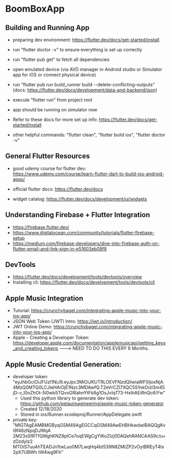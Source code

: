 # BoomBoxApp

## Building and Running App
- preparing dev environment: https://flutter.dev/docs/get-started/install
- run "flutter doctor -v" to ensure everything is set up correctly 
- run "flutter pub get" to fetch all dependencies
- open emulated device (via AVD manager in Android studio or Simulator app for iOS or connect physical device)
- run "flutter pub run build_runner build --delete-conflicting-outputs" (docs: https://flutter.dev/docs/development/data-and-backend/json)
- execute "flutter run" from project root 
- app should be running on simulator now
- Refer to these docs for more set up info: https://flutter.dev/docs/get-started/install

- other helpful commands: "flutter clean", "flutter build ios", "flutter doctor -v"

## General Flutter Resources
- good udemy course for flutter dev: https://www.udemy.com/course/learn-flutter-dart-to-build-ios-android-apps/

- official flutter docs: https://flutter.dev/docs
- widget catalog: https://flutter.dev/docs/development/ui/widgets 

## Understanding Firebase  + Flutter Integration
- https://firebase.flutter.dev/
- https://www.digitalocean.com/community/tutorials/flutter-firebase-setup
- https://medium.com/firebase-developers/dive-into-firebase-auth-on-flutter-email-and-link-sign-in-e51603eb08f8

## DevTools
- https://flutter.dev/docs/development/tools/devtools/overview
- Installing cli: https://flutter.dev/docs/development/tools/devtools/cli

## Apple Music Integration
- Tutorial: https://crunchybagel.com/integrating-apple-music-into-your-ios-app/
- JSON Web Token (JWT) Intro: https://jwt.io/introduction/
- JWT Online Demo: https://crunchybagel.com/integrating-apple-music-into-your-ios-app/
- Apple - Creating a Developer Token: https://developer.apple.com/documentation/applemusicapi/getting_keys_and_creating_tokens
---> NEED TO DO THIS EVERY 6 Months.

## Apple Music Credential Generation: 
- developer token: "eyJhbGciOiJFUzI1NiJ9.eyJpc3MiOiJKUTRLOEVFNzdQIiwiaWF0IjoxNjA4MzQ0MTQ0LCJleHAiOjE1Nzc3MDAwfQ.T2eVrCZl7XQC5S1nkOizl3m45jD-v_l0oZhOt-5l0wb5TQvxGRIahnYtFk8g1OsJvIqT73-HxlhAEiRnQc6iYw"
    - Used this python library to generate dev token: https://github.com/pelauimagineering/apple-music-token-generator
    - Created 12/18/2020
    - Stored in ios/Runner.xcodeproj/Runner/AppDelegate.swift 
- private key: "MIGTAgEAMBMGByqGSM49AgEGCCqGSM49AwEHBHkwdwIBAQQgKvi9f48zNpqDJWqA
2M23sSfRTfQWghKNZ8plCe7oqEWgCgYIKoZIzj0DAQehRANCAAS9c/u+zDzdyIz2
MTOiS7uuAhTEADJn1twLuo0M7LwqHq4bt539N8ZMtZP2vOytBREyT4tx2pX7UBWh
tW4wg9Fh"